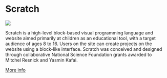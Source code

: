 
# Scratch  
![](https://www.tiobe.com/wp-content/themes/tiobe/tiobe-index/images/Scratch.png)



Scratch is a high-level block-based visual programming language and website aimed primarily at children as an educational tool, with a target audience of ages 8 to 16. Users on the site can create projects on the website using a block-like interface. Scratch was conceived and designed through collaborative National Science Foundation grants awarded to Mitchel Resnick and Yasmin Kafai.

[More info](https://en.wikipedia.org/wiki/Scratch_(programming_language))
